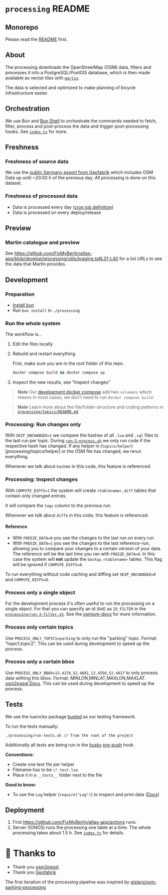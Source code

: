 # `processing` README

## Monorepo

Please read the [README](../README.md) first.

## About

The processing downloads the OpenStreetMap (OSM) data, filters and processes it into a PostgreSQL/PostGIS database, which is then made available as vector tiles with [`martin`](https://github.com/maplibre/martin).

The data is selected and optimized to make planning of bicycle infrastructure easier.

## Orchestration

We use Bun and [Bun Shell](https://bun.sh/docs/runtime/shell) to orchestrate the commands needed to fetch, filter, process and post-process the data and trigger post-processing hooks.
See [`index.ts`](./index.ts) for more.

## Freshness

### Freshness of source data

We use the [public Germany export from Geofabrik](https://download.geofabrik.de/europe/germany.html) which includes OSM Data up until ~20:00 h of the previous day. All processing is done on this dataset.

### Freshness of processed data

- Data is processed every day ([cron job definition](/.github/workflows/generate-tiles.yml#L3-L6))
- Data is processed on every deploy/release

## Preview

### Martin catalogue and preview

See https://github.com/FixMyBerlin/atlas-app/blob/develop/processing/utils/logging.ts#L31-L40 for a list URLs to see the data that Martin provides.

## Development

### Preparation

- [Install bun](https://bun.sh/docs/installation)
- Run `bun install` in `./processing`

### Run the whole system

The workflow is…

1. Edit the files locally

2. Rebuild and restart everything

   Frist, make sure you are in the root folder of this repo.

   ```sh
   docker compose build && docker compose up
   ```

3. Inspect the new results, see "Inspect changes"

> **Note**
> Our [development docker compose](../docker-compose.override.yml) add two `volumens` which means in most cases, we don't need to run `docker compose build`.

> **Note**
> Learn more about the file/folder-structure and coding patterns in [`processing/topics/README.md`](/processing/topics/README.md)

### Processing: Run changes only

With `SKIP_UNCHANGED=1` we compare the hashes of all `.lua` and `.sql` files to the last run per topic.
During [`run-5-process.sh`](processing/run-5-process.sh) we only run code if the respective hash has changed.
If any helper in (`topics/helper`)[processing/topics/helper] or the OSM file has changed, we rerun everything.

Whenever we talk about `hash`es in this code, this feature is referenced.

### Processing: Inspect changes

With `COMPUTE_DIFFS=1` the system will create `<tablename>_diff` tables that contain only changed entries.

It will compare the `tags` column to the previous run.

Whenever we talk about `diff`s in this code, this feature is referenced.

#### Reference

- With `FREEZE_DATA=0` you see the changes to the last run on every run
- With `FREEZE_DATA=1` you see the changes to the last reference-run, allowing you to compare your changes to a certain version of your data. The reference will be the last time you ran with `FREEZE_DATA=0`. In this case the system will **not** update the `backup.<tablename>` tables. This flag will be ignored if `COMPUTE_DIFFS=0`.

To run everything without code caching and diffing set `SKIP_UNCHANGED=0` and `COMPUTE_DIFFS=0`.

### Process only a single object

For the development process it's often useful to run the processing on a single object.
For that you can specify an id (list) as `ID_FILTER` in the [`processing/run-3-filter.sh`](/processing/run-3-filter.sh).
See the [osmium-docs](https://docs.osmcode.org/osmium/latest/osmium-getid.html) for more information.

### Process only certain topics

Use `PROCESS_ONLY_TOPICS=parking` to only run the "parking" topic.
Format: "topic1,topic2".
This can be used during development to speed up the process.

### Process only a certain bbox

Use `PROCESS_ONLY_BBOX=13.4178,52.4681,13.4550,52.4817` to only process data withing this bbox.
Format: MINLON,MINLAT,MAXLON,MAXLAT. [osm2pgsql Docs](https://osm2pgsql.org/doc/manual.html#the-input).
This can be used during development to speed up the process.

## Tests

We use the luarocks package [busted](https://lunarmodules.github.io/busted/) as our testing framework.

To run the tests manually:

```
./processing/run-tests.sh // from the root of the project
```

Additionally all tests are being run in the [husky](https://typicode.github.io/husky/) [pre-push](../app/.husky/pre-push) hook.

**Conventions:**

- Create one test file per helper
- Filename has to be `\*.test.lua`
- Place it in a `__tests__` folder next to the file

**Good to know:**

- To use the `Log` helper (`require("Log")`) to inspect and print data ([Docs](https://github.com/kikito/inspect.lua?tab=readme-ov-file#installation))

## Deployment

1. First https://github.com/FixMyBerlin/atlas-app/actions runs.
2. Server (IONOS) runs the processing one table at a time.
   The whole processing takes about 1.5 h.
   See [`index.ts`](./index.ts) for details.

# 💛 Thanks to

- Thank you [osm2pgsql](https://osm2pgsql.org/)
- Thank you [Geofabrik](https://download.geofabrik.de/)

The first iteration of the processing pipeline was inspired by [gislars/osm-parking-processing](https://github.com/gislars/osm-parking-processing)
